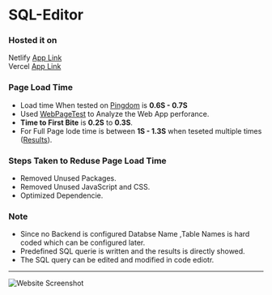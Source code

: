 # SQL-Editor

### Hosted it on
  Netlify [App Link](https://csb-4fzzm.netlify.app/) \
  Vercel [App Link](https://csb-4fzzm-reoel9n4d-lvrchaitanya.vercel.app/)
  
 ### Page Load Time
  * Load time When tested on [Pingdom](https://tools.pingdom.com/#5ee5c681a6800000) is **0.6S - 0.7S**
  * Used [WebPageTest](https://www.webpagetest.org/easy) to Analyze the Web App perforance.
  * **Time to First Bite** is **0.2S** to **0.3S**. 
  * For Full Page lode time is between **1S - 1.3S** when teseted multiple times ([Results](https://www.webpagetest.org/result/210830_AiDc7J_49a5ed5882664b3672b46c1507eab4b7/)).
 
 ### Steps Taken to Reduse Page Load Time
 * Removed Unused Packages.
 * Removed Unused JavaScript and CSS.
 * Optimized Dependencie.

 ### Note
 * Since no Backend is configured Databse Name ,Table Names is hard coded which can be configured later.
 * Predefined SQL querie is written and the results is directly showed.
 * The SQL query can be edited and modified in code ediotr.

---
![Website Screenshot](https://user-images.githubusercontent.com/46523605/131338364-dfca4bd4-c1bd-4217-b190-495958d4cafd.png)

   
